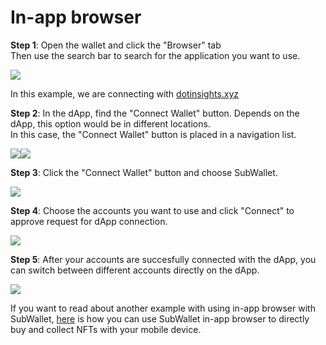 # In-app browser

**Step 1**: Open the wallet and click the "Browser" tab\
Then use the search bar to search for the application you want to use.

![](<../.gitbook/assets/image (39).png>)

In this example, we are connecting with [dotinsights.xyz](https://dotinsights.subwallet.app/)

**Step 2**: In the dApp, find the "Connect Wallet" button. Depends on the dApp, this option would be in different locations.\
In this case, the "Connect Wallet" button is placed in a navigation list.&#x20;

![](<../.gitbook/assets/image (3).png>)![](<../.gitbook/assets/image (57).png>)

**Step 3**: Click the "Connect Wallet" button and choose SubWallet.

![](<../.gitbook/assets/image (14).png>)

**Step 4**: Choose the accounts you want to use and click "Connect" to approve request for dApp connection.

![](<../.gitbook/assets/image (6).png>)

**Step 5**: After your accounts are succesfully connected with the dApp, you can switch between different accounts directly on the dApp.&#x20;

![](<../.gitbook/assets/image (45).png>)

If you want to read about another example with using in-app browser with SubWallet, [here](manage-nfts/collect-nft.md) is how you can use SubWallet in-app browser to directly buy and collect NFTs with your mobile device.&#x20;
